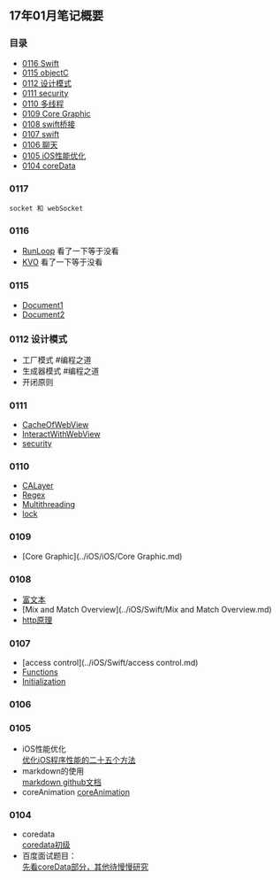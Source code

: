 ## 17年01月笔记概要

### 目录

* [0116 Swift](#0116)
* [0115 objectC](#0115)
* [0112 设计模式](#0112)
* [0111 security](#0111)
* [0110 多线程](#0110)
* [0109 Core Graphic](#0109)
* [0108 swift桥接](#0108)
* [0107 swift](#0107)
* [0106 聊天](#0106)
* [0105 iOS性能优化](#0105)
* [0104 coreData](#0104)

### 0117
    socket 和 webSocket

### 0116

  * [RunLoop](../iOS/iOS/RunLoop.md) 看了一下等于没看
  * [KVO](../iOS/iOS/KVC.md)     看了一下等于没看

### 0115
  * [Document1](../iOS/ObjectC/Document1.md)
  * [Document2](../iOS/ObjectC/Document2.md)

### 0112 设计模式
  * 工厂模式 #编程之道
  * 生成器模式  #编程之道
  * 开闭原则

### 0111
  * [CacheOfWebView](../iOS/iOS/CacheOfWebView.md)
  * [InteractWithWebView](../iOS/iOS/InteractWithWebView.md)
  * [security](../iOS/iOS/security.md)

### 0110
  * [CALayer](../iOS/iOS/CALayer.md)              
  * [Regex](../iOS/iOS/Regex.md)                
  * [Multithreading](../iOS/iOS/Multithreading.md)
  * [lock](../iOS/iOS/lock.md)      

### 0109
  * [Core Graphic](../iOS/iOS/Core Graphic.md)

### 0108
  * [富文本](../iOS/iOS/富文本.md)                 
  * [Mix and Match Overview](../iOS/Swift/Mix and Match Overview.md)
  * [http原理](../iOS/iOS/NetWork.md)          

### 0107

  * [access control](../iOS/Swift/access control.md)
  * [Functions](../iOS/Swift/functions.md)
  * [Initialization](../iOS/Swift/Initialization.md)

### 0106

### 0105
  * iOS性能优化  
  [优化iOS程序性能的二十五个方法](http://www.code4app.com/blog-822721-729.html)
  * markdown的使用  
  [markdown github文档](https://guides.github.com/features/mastering-markdown/)  
  * coreAnimation
  [coreAnimation](http://www.code4app.com/thread-12087-1-1.html)

### 0104
  * coredata  
  [coredata初级](http://blog.csdn.net/ruglcc/article/details/50557344)
  * 百度面试题目：  
  [先看coreData部分，其他待慢慢研究](http://www.jianshu.com/p/4d7292741f5)
